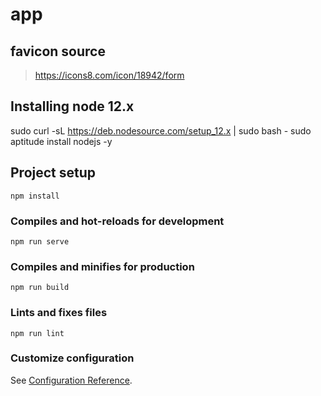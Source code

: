 # app

## favicon source
> https://icons8.com/icon/18942/form

## Installing node 12.x
sudo curl -sL https://deb.nodesource.com/setup_12.x | sudo bash -
sudo aptitude install nodejs -y

## Project setup
```
npm install
```

### Compiles and hot-reloads for development
```
npm run serve
```

### Compiles and minifies for production
```
npm run build
```

### Lints and fixes files
```
npm run lint
```

### Customize configuration
See [Configuration Reference](https://cli.vuejs.org/config/).

